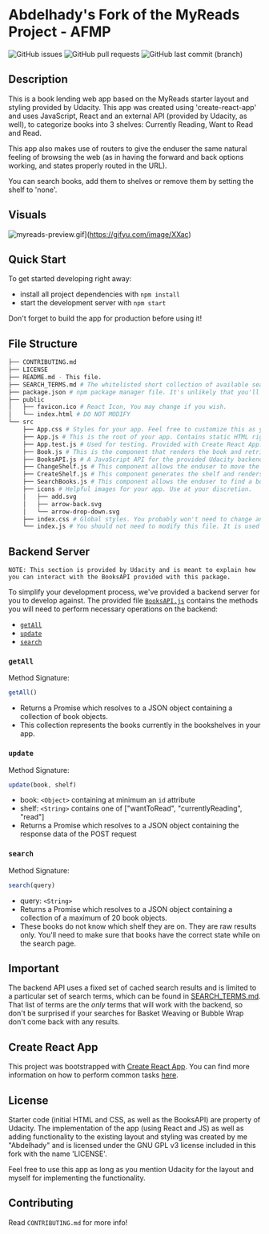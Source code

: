 # Abdelhady's Fork of the MyReads Project - AFMP
![GitHub issues](https://img.shields.io/github/issues-raw/h2o-creator/reactnd-project-myreads-starter?color=red)
![GitHub pull requests](https://img.shields.io/github/issues-pr/h2o-creator/reactnd-project-myreads-starter?color=red)
![GitHub last commit (branch)](https://img.shields.io/github/last-commit/h2o-creator/reactnd-project-myreads-starter/master?color=red)

## Description

This is a book lending web app based on the MyReads starter layout and styling provided by Udacity. This app was created using 'create-react-app' and uses JavaScript, React and an external API (provided by Udacity, as well), to categorize books into 3 shelves: Currently Reading, Want to Read and Read.

This app also makes use of routers to give the enduser the same natural feeling of browsing the web (as in having the forward and back options working, and states properly routed in the URL).

You can search books, add them to shelves or remove them by setting the shelf to 'none'.

## Visuals

![myreads-preview.gif](https://s9.gifyu.com/images/myreads-preview.gif)](https://gifyu.com/image/XXac)

## Quick Start

To get started developing right away:

* install all project dependencies with `npm install`
* start the development server with `npm start`

Don't forget to build the app for production before using it!

## File Structure
```bash
├── CONTRIBUTING.md
├── LICENSE
├── README.md - This file.
├── SEARCH_TERMS.md # The whitelisted short collection of available search terms for you to use with your app.
├── package.json # npm package manager file. It's unlikely that you'll need to modify this.
├── public
│   ├── favicon.ico # React Icon, You may change if you wish.
│   └── index.html # DO NOT MODIFY
└── src
    ├── App.css # Styles for your app. Feel free to customize this as you desire.
    ├── App.js # This is the root of your app. Contains static HTML right now.
    ├── App.test.js # Used for testing. Provided with Create React App. Testing is encouraged, but not required.
    ├── Book.js # This is the component that renders the book and retrieves book data from the parent component.
    ├── BooksAPI.js # A JavaScript API for the provided Udacity backend. Instructions for the methods are below.
    ├── ChangeShelf.js # This component allows the enduser to move the book to a different shelf.
    ├── CreateShelf.js # This component generates the shelf and renders all the books that adhere to it.
    ├── SearchBooks.js # This component allows the enduser to find a book (fetches from the BooksAPI) and add it to a shelf.
    ├── icons # Helpful images for your app. Use at your discretion.
    │   ├── add.svg
    │   ├── arrow-back.svg
    │   └── arrow-drop-down.svg
    ├── index.css # Global styles. You probably won't need to change anything here.
    └── index.js # You should not need to modify this file. It is used for DOM rendering only.
```

## Backend Server

```
NOTE: This section is provided by Udacity and is meant to explain how you can interact with the BooksAPI provided with this package.
```

To simplify your development process, we've provided a backend server for you to develop against. The provided file [`BooksAPI.js`](src/BooksAPI.js) contains the methods you will need to perform necessary operations on the backend:

* [`getAll`](#getall)
* [`update`](#update)
* [`search`](#search)

### `getAll`

Method Signature:

```js
getAll()
```

* Returns a Promise which resolves to a JSON object containing a collection of book objects.
* This collection represents the books currently in the bookshelves in your app.

### `update`

Method Signature:

```js
update(book, shelf)
```

* book: `<Object>` containing at minimum an `id` attribute
* shelf: `<String>` contains one of ["wantToRead", "currentlyReading", "read"]  
* Returns a Promise which resolves to a JSON object containing the response data of the POST request

### `search`

Method Signature:

```js
search(query)
```

* query: `<String>`
* Returns a Promise which resolves to a JSON object containing a collection of a maximum of 20 book objects.
* These books do not know which shelf they are on. They are raw results only. You'll need to make sure that books have the correct state while on the search page.

## Important
The backend API uses a fixed set of cached search results and is limited to a particular set of search terms, which can be found in [SEARCH_TERMS.md](SEARCH_TERMS.md). That list of terms are the _only_ terms that will work with the backend, so don't be surprised if your searches for Basket Weaving or Bubble Wrap don't come back with any results.

## Create React App

This project was bootstrapped with [Create React App](https://github.com/facebookincubator/create-react-app). You can find more information on how to perform common tasks [here](https://github.com/facebookincubator/create-react-app/blob/master/packages/react-scripts/template/README.md).

## License

Starter code (initial HTML and CSS, as well as the BooksAPI) are property of Udacity. The implementation of the app (using React and JS) as well as adding functionality to the existing layout and styling was created by me "Abdelhady" and is licensed under the GNU GPL v3 license included in this fork with the name 'LICENSE'.

Feel free to use this app as long as you mention Udacity for the layout and myself for implementing the functionality.

## Contributing

Read `CONTRIBUTING.md` for more info!
